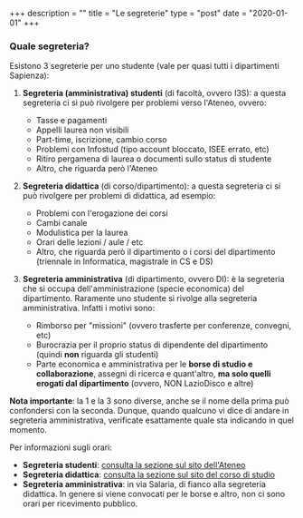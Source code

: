 +++
description = ""
title = "Le segreterie"
type = "post"
date = "2020-01-01"
+++

### Quale segreteria?

Esistono 3 segreterie per uno studente (vale per quasi tutti i dipartimenti Sapienza):

1. **Segreteria (amministrativa) studenti** (di facoltà, ovvero I3S): a questa segreteria ci si può rivolgere per problemi verso l'Ateneo, ovvero:
   - Tasse e pagamenti
   - Appelli laurea non visibili
   - Part-time, iscrizione, cambio corso
   - Problemi con Infostud (tipo account bloccato, ISEE errato, etc)
   - Ritiro pergamena di laurea o documenti sullo status di studente
   - Altro, che riguarda però l'Ateneo

2. **Segreteria didattica** (di corso/dipartimento): a questa segreteria ci si può rivolgere per problemi di didattica, ad esempio:
   - Problemi con l'erogazione dei corsi
   - Cambi canale
   - Modulistica per la laurea
   - Orari delle lezioni / aule / etc
   - Altro, che riguarda però il dipartimento o i corsi del dipartimento (triennale in Informatica, magistrale in CS e DS)

3. **Segreteria amministrativa** (di dipartimento, ovvero DI): è la segreteria che si occupa dell'amministrazione (specie economica) del dipartimento. Raramente uno studente si rivolge alla segreteria amministrativa. Infatti i motivi sono:
   - Rimborso per "missioni" (ovvero trasferte per conferenze, convegni, etc)
   - Burocrazia per il proprio status di dipendente del dipartimento (quindi **non** riguarda gli studenti)
   - Parte economica e amministrativa per le **borse di studio e collaborazione**, assegni di ricerca e quant'altro, **ma solo quelli erogati dal dipartimento** (ovvero, NON LazioDisco e altre)

**Nota importante**: la 1 e la 3 sono diverse, anche se il nome della prima può confondersi con la seconda. Dunque, quando qualcuno vi dice di andare in segreteria amministrativa, verificate esattamente quale sta indicando in quel momento.

Per informazioni sugli orari:

- **Segreteria studenti**: [consulta la sezione sul sito dell'Ateneo](https://www.uniroma1.it/it/pagina/segreteria-di-ingegneria-dellinformazione-informatica-e-statistica)
- **Segreteria didattica**: [consulta la sezione sul sito del corso di studio](https://www.studiareinformatica.uniroma1.it/segreteria-didattica)
- **Segreteria amministrativa**: in via Salaria, di fianco alla segreteria didattica. In genere si viene convocati per le borse e altro, non ci sono orari per ricevimento pubblico.